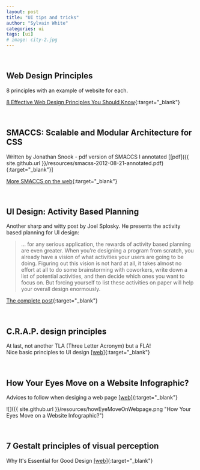```yaml
---
layout: post
title: "UI tips and tricks"
author: "Sylvain White"
categories: ui
tags: [ui]
# image: city-2.jpg
---
```

<br/>

## Web Design Principles

8 principles with an example of website for each.

[8 Effective Web Design Principles You Should Know](https://conversionxl.com/blog/universal-web-design-principles/){:target="_blank"}

<br/>

## SMACCS: Scalable and Modular Architecture for CSS

Written by Jonathan Snook - pdf version of SMACCS I annotated [[pdf]({{ site.github.url }}/resources/smacss-2012-08-21-annotated.pdf){:target="_blank"}]

[More SMACCS on the web](http://smacss.com/){:target="_blank"}

<br/>

## UI Design: Activity Based Planning

Another sharp and witty post by Joel Splosky. He presents the activity
based planning for UI design:

>... for any serious application, the rewards of activity based planning are even greater. When you’re designing a program from scratch, you already have a vision of what activities your users are going to be doing. Figuring out this vision is not hard at all, it takes almost no effort at all to do some brainstorming with coworkers, write down a list of potential activities, and then decide which ones you want to focus on. But forcing yourself to list these activities on paper will help your overall design enormously.

[The complete post](https://www.joelonsoftware.com/2000/05/09/the-process-of-designing-a-product/){:target="_blank"}

<br/>

## C.R.A.P. design principles

At last, not another TLA (Three Letter Acronym) but a FLA!<br/>
Nice basic principles to UI design
[[web]](https://saylordotorg.github.io/text_business-information-systems-design-an-app-for-that/s07-01-c-r-a-p-principles-of-graphic-.html){:target="_blank"}

<br/>

## How Your Eyes Move on a Website Infographic?

Advices to follow when desiging a web page
[[web]](https://www.singlegrain.com/blog-posts/conversions/101-on-eye-tracking-how-your-eyes-move-on-a-website-infographic/){:target="_blank"}

![]({{ site.github.url }}/resources/howEyeMoveOnWebpage.png "How Your Eyes Move on a Website Infographic?")

<br/>

## 7 Gestalt principles of visual perception

Why It's Essential for Good Design
[[web]](https://www.usertesting.com/blog/gestalt-principles/){:target="_blank"}